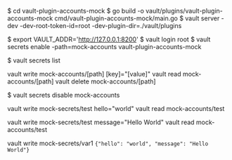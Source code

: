 $ cd vault-plugin-accounts-mock
$ go build -o vault/plugins/vault-plugin-accounts-mock cmd/vault-plugin-accounts-mock/main.go
$ vault server -dev -dev-root-token-id=root -dev-plugin-dir=./vault/plugins

$ export VAULT_ADDR='http://127.0.0.1:8200'
$ vault login root
$ vault secrets enable -path=mock-accounts vault-plugin-accounts-mock

$ vault secrets list

vault write mock-accounts/[path] [key]="[value]"
vault read mock-accounts/[path]
vault delete mock-accounts/[path]

$ vault secrets disable mock-accounts




vault write mock-secrets/test hello="world"
vault read mock-accounts/test

vault write mock-secrets/test message="Hello World"
vault read mock-accounts/test

vault write mock-secrets/var1 `{"hello": "world", "message": "Hello World"}`